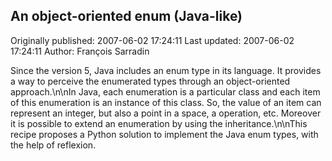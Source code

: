 ## An object-oriented enum (Java-like)

Originally published: 2007-06-02 17:24:11
Last updated: 2007-06-02 17:24:11
Author: François Sarradin

Since the version 5, Java includes an enum type in its language. It provides a way to perceive the enumerated types through an object-oriented approach.\n\nIn Java, each enumeration is a particular class and each item of this enumeration is an instance of this class. So, the value of an item can represent an integer, but also a point in a space, a operation, etc. Moreover it is possible to extend an enumeration by using the inheritance.\n\nThis recipe proposes a Python solution to implement the Java enum types, with the help of reflexion.